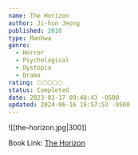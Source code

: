 ```yaml
---
name: The Horizon
author: Ji-hun Jeong
published: 2016
type: Manhwa
genre:
  - Horror
  - Psychological
  - Dystopia
  - Drama
rating: 🌕🌕🌕🌕🌕
status: Completed
date: 2023-03-17 09:48:43 -0500
updated: 2024-06-16 16:57:53 -0500
---
```


![[the-horizon.jpg|300]]

Book Link: [The Horizon](https://myanimelist.net/manga/125036/The_Horizon)
